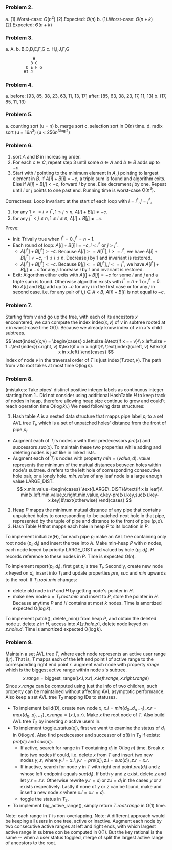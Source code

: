 ### Problem 2.
a.
(1).Worst-case:
$\Theta(n^2)$
(2).Expected:
$\Theta(n)$
b.
(1).Worst-case:
$\Theta(n+k)$
(2).Expected:
$\Theta(n+k)$

### Problem 3.
a.
A.
b.
B,C,D,E,F,G
c.
H,I,J,F,G
```
            A
           B C
         D E F G
        HI J
```

### Problem 4.
a.
before:
[93, 85, 38, 23, 63, 11, 13, 17]
after:
[85, 63, 38, 23, 17, 11, 13]
b.
(17, 85, 11, 13)

### Problem 5.
a.
counting sort
(u = n)
b.
merge sort
c.
selection sort in $\text{O}(n)$ time.
d.
radix sort
(u = $16n^3$)
(u < $256n^{3\log{2}}$)
### Problem 6.
1. sort $A$ and $B$ in increasing order.
2. For each $c\in C$, repeat step 3 until some $a\in A$ and $b \in B$ adds up to $-c$.
3. Start with $i$ pointing to the minimum element in $A$, $j$ pointing to largest element in $B$. If $A[i]+B[j]=-c$, a triple sum is found and algorithm exits. Else if $A[i]+B[j]<-c$, forward $i$ by one. Else decrement $j$ by one. Repeat until $i$ or $j$ points to one past end.
Running time is worst-case $\text{O}(n^2).$

Correctness:
Loop Invariant: at the start of each loop with $i=i^*,j=j^*$, 
1. for any $1<=i<i^*, 1\le j\le n$, $A[i]+B[j] \neq -c$.
2. for any $j^*<j \le n, 1\le i\le n$, $A[i]+B[j] \neq -c$.

Prove:
* Init: Trivally true when $i^*=0,j^*=n-1$.
* Each round of loop:
  $A[i]+B[j]!=-c,i<i^*\  \text{or}\ j>j^*$.
  * $A[i^*]+B[j^*]>-c$. Because $A[i]>=A[i^*],i>=i^*$, we have $A[i]+B[j^*]\neq -c,-1\le i\le n$. Decrease $j$ by 1 and invariant is restored.
  * $A[i^*]+B[j^*]<-c$. Because $B[j]<=B[j^*],j<=j^*$, we have $A[i^*]+B[j]\neq-c$ for any $j$. Increase $i$ by 1 and invariant is restored. 
* Exit: Algorithm either exits with $A[i]+B[j]=-c$ for some $i$ and $j$ and a triple sum is found. Otherwise algorithm exists with $i^*=n+1$ or $j^*=0$. No $A[i]$ and $B[j]$ add up to $-c$ for any $i$ in the first case or for any $j$ in second case. i.e. for any pair of $i,j\in A\times B$, $A[i]+B[j]$ is not equal to $-c$.
### Problem 7.
Starting from $v$ and go up the tree, with each of its ancestors $x$ encountered, we can compute the index $\text{index}(x,v)$ of $v$ in subtree rooted at $x$ in worst-case time $\text{O}(1)$. Because we already know index of $v$ in $x$'s child subtrees.
$$
\text{index}(x,v) = \begin{cases}
x.left.size 
&\text{if x == v}\\
x.left.size + 1 +\text{index}(x.right, v)
&\text{if x in x.right}\\
\text{index}(x.left, v) 
&\text{if x in x.left}
\end{cases}
$$
Index of node $v$ in the traversal order of $T$ is just $\text{index}(T.root,v)$. The path from $v$ to root takes at most time $\text{O}(\log{n})$.

### Problem 8.
(mistakes:
Take pipes' distinct positive integer labels as continuous integer starting from 1..
Did not consider using additional HashTable $H$ to keep track of nodes in heap, therefore allowing heap size continue to grow and could't reach operation time $\text{O}(\log{k})$.)
We need following data structures:
1. Hash table $A$ is a nested data structure that mapps pipe label $p_i$ to a set AVL tree $T_i$, which is a set of unpatched holes' distance from the front of pipe $p_i$.
  * Augment each of $T_i$'s nodes $x$ with their predecessors $pre(x)$ and successors $suc(x)$. To maintain these two properties while adding and deleting nodes is just like in linked lists.
  * Augment each of $T_i$'s nodes with property $min=(value,d)$. $value$ represents the minimum of the mutual distances between holes within node's subtree. $d$ refers to the left hole of corresponding consecutive hole pair, or a lonely hole. $min.value$ of any leaf node is a large enough value LARGE_DIST.
$$
  x.min.value=\begin{cases}
  \text{LARGE\_DIST}&\text{if x is leaf}\\
  min(x.left.min.value,x.right.min.value,x.key-pre(x).key,suc(x).key-x.key)&\text{otherwise}
  \end{cases}
$$
2. Heap $P$ mapps the minimum mutual distance of any pipe that contains unpatched holes to corresponding to-be-patched-next hole in that pipe, represented by the tuple of pipe and distance to the front of pipe $(p,d)$.  
3. Hash Table $H$ that mapps each hole in heap $P$ to its location in $P$.

To implement $\text{initialize}(H)$, for each pipe $p_i$ make an AVL tree containing only root node $(p_i,d_i)$ and insert the tree into $A$. Make min-heap $P$ with $n$ nodes, each node keyed by priority LARGE_DIST and valued by hole $(p_i,d_i)$. $H$ records reference to these nodes in $P$. Time is expected $\text{O}(n)$.

To implement $\text{report}(p_i,d_i)$, first get $p_i$'s tree $T_i$. Secondly, create new node $x$ keyed on $d_i$, insert into $T_i$ and update properties $pre$, $suc$ and $min$ upwards to the root. If $T_i.root.min$ changes:
  * delete old node in $P$ and $H$ by getting node's pointer in $H$.
  * make new node $x = T_i.root.min$ and insert to $P$, store the pointer in $H$.
Because anytime $P$ and $H$ contains at most $k$ nodes. Time is amortized expected $\text{O}(\log{k})$.

To implement $\text{patch}()$, delete_min() from heap $P$, and obtain the deleted node $z$, delete $z$ in $H$, access into $A[z.hole.p]$, delete node keyed on $z.hole.d$. Time is amortized expected $\text{O}(\log{k})$.



### Problem 9.
Maintain a set AVL tree $T$, where each node represents an active user range (l,r). That is, $T$ mapps each of the left end point $l$ of active range to the corresponding right end point $r$. augment each node with property $range$ which is the biggest active range within node $x$'s subtree.
$$
x.range=\text{biggest\_range}((x.l,x.r),x.left.range,x.right.range)
$$
Since $x.range$ can be computed using just the info of two children, such property can be maintained without affecting AVL asymptotic performance.
Also keep a set AVL tree $T_2$ mapping IDs to statuses.
* To implement $\text{build}(D)$, create new node $x$, $x.l = min\{d_0..d_{n-1}\},x.r=max\{d_0..d_{n-1}\}, x.range=(x.l,x.r)$. Make $x$ the root node of $T$. Also build AVL tree $T_2$ by inserting $n$ active users in.
* To implement $\text{toggle\_status}(d_i)$, first we want to examine the status of $d_i$ in $\text{O}(\log{n})$. Also find predecessor and successor of $d(i)$ in $T_2$ if exists: $pre(d_i)$ and $suc(d_i)$.
  * If active, search for range in $T$ containing $d_i$ in $\text{O}(\log{n})$ time. Break $x$ into two nodes if could, i.e. delete $x$ from $T$ and insert two new nodes $y,z$, where $y.l=x.l,y.r=pre(d_i), z.l=suc(d_i),z.r=x.r$.
  * If inactive, search for node $y$ in $T$ with right end point $pre(d_i)$ and $z$ whose left endpoint equals $suc(d_i)$. If both $y$ and $z$ exist, delete $z$ and let $y.r=z.r$. Otherwise rewrite $y.r=d_i$ or $z.l=d_i$ in the cases $y$ or $z$ exists respectively. Lastly if none of $y$ or $z$ can be found, make and insert a new node $x$ where $x.l=x.r=d_i$.
  * toggle the status in $T_2$.
* To implement $\text{big\_active\_range()}$, simply return $T.root.range$ in $\text{O}(1)$ time.

Note: each range in $T$ is non-overlapping.
Note: A different approach would be keeping all users in one tree, active or inactive. Augment each node by two consecutive active ranges at left and right ends, with which largest active range in subtree con be computed in $\text{0}(1)$. But the key rational is the same -- when a user status toggled, merge of split the largest active range of ancestors to the root.
